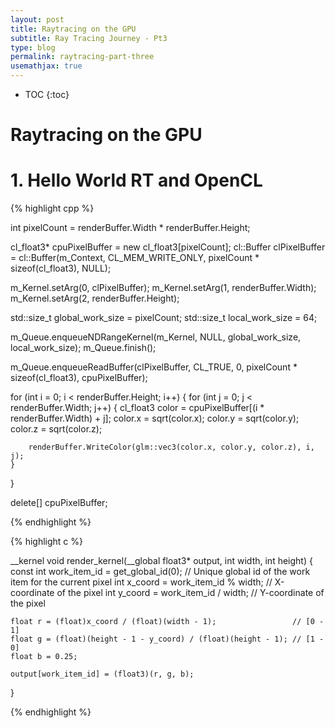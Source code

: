 ```yaml
---
layout: post
title: Raytracing on the GPU
subtitle: Ray Tracing Journey - Pt3
type: blog
permalink: raytracing-part-three
usemathjax: true
---
```


* TOC
{:toc}

# Raytracing on the GPU

# 1. Hello World RT and OpenCL

{% highlight cpp %}

int pixelCount = renderBuffer.Width * renderBuffer.Height;

cl_float3* cpuPixelBuffer = new cl_float3[pixelCount];
cl::Buffer clPixelBuffer = cl::Buffer(m_Context, CL_MEM_WRITE_ONLY, pixelCount * sizeof(cl_float3), NULL);

m_Kernel.setArg(0, clPixelBuffer);
m_Kernel.setArg(1, renderBuffer.Width);
m_Kernel.setArg(2, renderBuffer.Height);

std::size_t global_work_size = pixelCount;
std::size_t local_work_size = 64; 

m_Queue.enqueueNDRangeKernel(m_Kernel, NULL, global_work_size, local_work_size);
m_Queue.finish();

m_Queue.enqueueReadBuffer(clPixelBuffer, CL_TRUE, 0, pixelCount * sizeof(cl_float3), cpuPixelBuffer);

for (int i = 0; i < renderBuffer.Height; i++)
{
    for (int j = 0; j < renderBuffer.Width; j++)
    {
        cl_float3 color = cpuPixelBuffer[(i * renderBuffer.Width) + j];
        color.x = sqrt(color.x);
        color.y = sqrt(color.y);
        color.z = sqrt(color.z);

        renderBuffer.WriteColor(glm::vec3(color.x, color.y, color.z), i, j);
    }
}

delete[] cpuPixelBuffer;

{% endhighlight %}

{% highlight c %}

__kernel void render_kernel(__global float3* output, int width, int height)
{
    const int work_item_id = get_global_id(0);	// Unique global id of the work item for the current pixel 
    int x_coord = work_item_id % width; // X-coordinate of the pixel 
    int y_coord = work_item_id / width; // Y-coordinate of the pixel 

    float r = (float)x_coord / (float)(width - 1);                 // [0 - 1]
    float g = (float)(height - 1 - y_coord) / (float)(height - 1); // [1 - 0]
    float b = 0.25;

    output[work_item_id] = (float3)(r, g, b);
}

{% endhighlight %}